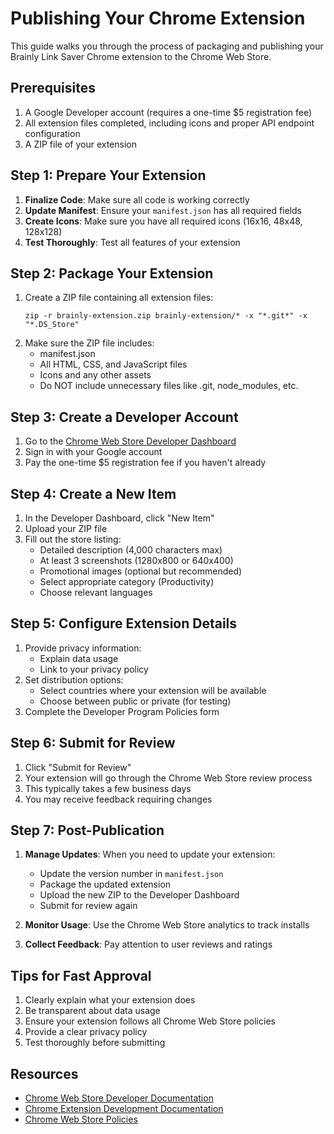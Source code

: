 # Publishing Your Chrome Extension

This guide walks you through the process of packaging and publishing your Brainly Link Saver Chrome extension to the Chrome Web Store.

## Prerequisites

1. A Google Developer account (requires a one-time $5 registration fee)
2. All extension files completed, including icons and proper API endpoint configuration
3. A ZIP file of your extension

## Step 1: Prepare Your Extension

1. **Finalize Code**: Make sure all code is working correctly
2. **Update Manifest**: Ensure your `manifest.json` has all required fields
3. **Create Icons**: Make sure you have all required icons (16x16, 48x48, 128x128)
4. **Test Thoroughly**: Test all features of your extension

## Step 2: Package Your Extension

1. Create a ZIP file containing all extension files:
   ```
   zip -r brainly-extension.zip brainly-extension/* -x "*.git*" -x "*.DS_Store"
   ```
2. Make sure the ZIP file includes:
   - manifest.json
   - All HTML, CSS, and JavaScript files
   - Icons and any other assets
   - Do NOT include unnecessary files like .git, node_modules, etc.

## Step 3: Create a Developer Account

1. Go to the [Chrome Web Store Developer Dashboard](https://chrome.google.com/webstore/devconsole)
2. Sign in with your Google account
3. Pay the one-time $5 registration fee if you haven't already

## Step 4: Create a New Item

1. In the Developer Dashboard, click "New Item"
2. Upload your ZIP file
3. Fill out the store listing:
   - Detailed description (4,000 characters max)
   - At least 3 screenshots (1280x800 or 640x400)
   - Promotional images (optional but recommended)
   - Select appropriate category (Productivity)
   - Choose relevant languages

## Step 5: Configure Extension Details

1. Provide privacy information:
   - Explain data usage
   - Link to your privacy policy
2. Set distribution options:
   - Select countries where your extension will be available
   - Choose between public or private (for testing)
3. Complete the Developer Program Policies form

## Step 6: Submit for Review

1. Click "Submit for Review"
2. Your extension will go through the Chrome Web Store review process
3. This typically takes a few business days
4. You may receive feedback requiring changes

## Step 7: Post-Publication

1. **Manage Updates**: When you need to update your extension:
   - Update the version number in `manifest.json`
   - Package the updated extension
   - Upload the new ZIP to the Developer Dashboard
   - Submit for review again
   
2. **Monitor Usage**: Use the Chrome Web Store analytics to track installs

3. **Collect Feedback**: Pay attention to user reviews and ratings

## Tips for Fast Approval

1. Clearly explain what your extension does
2. Be transparent about data usage
3. Ensure your extension follows all Chrome Web Store policies
4. Provide a clear privacy policy
5. Test thoroughly before submitting

## Resources

- [Chrome Web Store Developer Documentation](https://developer.chrome.com/docs/webstore/)
- [Chrome Extension Development Documentation](https://developer.chrome.com/docs/extensions/)
- [Chrome Web Store Policies](https://developer.chrome.com/docs/webstore/program_policies/) 
